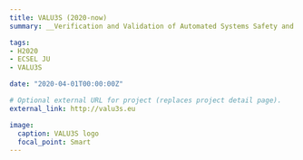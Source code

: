 ```yaml
---
title: VALU3S (2020-now)
summary: __Verification and Validation of Automated Systems Safety and Security__ - is an H2020 ECSEL JU project that aims to evaluate the state-of-the-art V&V methods and tools, and design a multi-domain framework to create a clear structure around the components and elements needed to conduct the V&V process.

tags:
- H2020
- ECSEL JU
- VALU3S

date: "2020-04-01T00:00:00Z"

# Optional external URL for project (replaces project detail page).
external_link: http://valu3s.eu

image:
  caption: VALU3S logo
  focal_point: Smart
---
```

